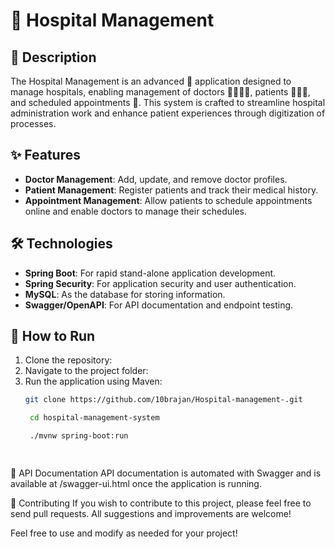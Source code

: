 # 🏥 Hospital Management

## 📜 Description

The Hospital Management is an advanced 🚀 application designed to manage hospitals, enabling management of doctors 👨‍⚕️👩‍⚕️, patients 🧑‍🤝‍🧑, and scheduled appointments 📅. 
This system is crafted to streamline hospital administration work and enhance patient experiences through digitization of processes.

## ✨ Features

- **Doctor Management**: Add, update, and remove doctor profiles.
- **Patient Management**: Register patients and track their medical history.
- **Appointment Management**: Allow patients to schedule appointments online and enable doctors to manage their schedules.

## 🛠️ Technologies

- **Spring Boot**: For rapid stand-alone application development.
- **Spring Security**: For application security and user authentication.
- **MySQL**: As the database for storing information.
- **Swagger/OpenAPI**: For API documentation and endpoint testing.

## 🚀 How to Run

1. Clone the repository:
2. Navigate to the project folder:
3. Run the application using Maven:
   ```sh
   git clone https://github.com/10brajan/Hospital-management-.git

    cd hospital-management-system

    ./mvnw spring-boot:run

  
📄 API Documentation
API documentation is automated with Swagger and is available at /swagger-ui.html once the application is running.

👐 Contributing
If you wish to contribute to this project, please feel free to send pull requests. All suggestions and improvements are welcome!


Feel free to use and modify as needed for your project!
